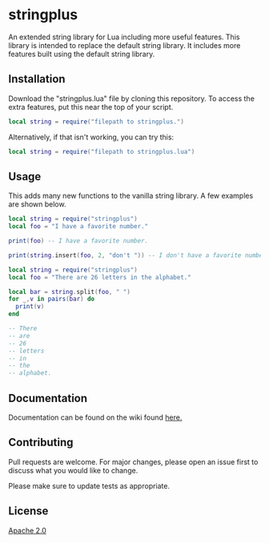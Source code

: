 # stringplus
An extended string library for Lua including more useful features.
This library is intended to replace the default string library. It includes more features built using the default string library.

## Installation

Download the "stringplus.lua" file by cloning this repository. To access the extra features, put this near the top of your script.

```lua
local string = require("filepath to stringplus.")
```

Alternatively, if that isn't working, you can try this:

```lua
local string = require("filepath to stringplus.lua")
```

## Usage

This adds many new functions to the vanilla string library. A few examples are shown below.

```lua
local string = require("stringplus")
local foo = "I have a favorite number."

print(foo) -- I have a favorite number.

print(string.insert(foo, 2, "don't ")) -- I don't have a favorite number.

```

```lua
local string = require("stringplus")
local foo = "There are 26 letters in the alphabet."

local bar = string.split(foo, " ")
for _,v in pairs(bar) do
  print(v)
end

-- There
-- are
-- 26
-- letters
-- in
-- the
-- alphabet.
```

## Documentation

Documentation can be found on the wiki found [here.](https://github.com/maya-bee/stringplus/wiki)

## Contributing
Pull requests are welcome. For major changes, please open an issue first to discuss what you would like to change.

Please make sure to update tests as appropriate.

## License
[Apache 2.0](https://www.apache.org/licenses/LICENSE-2.0)
